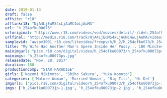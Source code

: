 ```yaml
---
date: 2019-01-13
draft: false
affsite: "r18"
afflinkr18: "NjA4LjEuMS4xLjAuMC4wLjAuMA"
url: "h_254ofku00073"
urloriginal: "http://www.r18.com/videos/vod/movies/detail/-/id=h_254ofku00073"
urlfinal: "http://media.r18.com/track/NjA4LjEuMS4xLjAuMC4wLjAuMA/videos/vod/movies/detail/-/id=h_254ofku00073"
samplevid: "awspv3001.r18.com/litevideo/freepv/h/h_2/h_254ofku073/h_254ofku073_dmb_w.mp4"
title: "My Wife Had Another Man's Sperm Inside Her Pussy... 180 Minutes"
mainimgurl: "pics.r18.com/digital/video/h_254ofku00073/h_254ofku00073ps.jpg"
mainimgs: "h_254ofku00073ps.jpg"
releasedate: "Nov. 20, 2017"
duration: 180
productioncomp: "STAR PARADISE"
girls: ['Nozomi Mikimoto', 'Shiho Sakura', 'Yuka Komoto']
categories: ['Mature Woman', 'Married Woman', 'Big Tits', 'Hi-Def']
imgurls: ['pics.r18.com/digital/video/h_254ofku00073/h_254ofku00073jp-1.jpg', 'pics.r18.com/digital/video/h_254ofku00073/h_254ofku00073jp-2.jpg', 'pics.r18.com/digital/video/h_254ofku00073/h_254ofku00073jp-3.jpg', 'pics.r18.com/digital/video/h_254ofku00073/h_254ofku00073jp-4.jpg', 'pics.r18.com/digital/video/h_254ofku00073/h_254ofku00073jp-5.jpg', 'pics.r18.com/digital/video/h_254ofku00073/h_254ofku00073jp-6.jpg', 'pics.r18.com/digital/video/h_254ofku00073/h_254ofku00073jp-7.jpg', 'pics.r18.com/digital/video/h_254ofku00073/h_254ofku00073jp-8.jpg', 'pics.r18.com/digital/video/h_254ofku00073/h_254ofku00073jp-9.jpg', 'pics.r18.com/digital/video/h_254ofku00073/h_254ofku00073jp-10.jpg', 'pics.r18.com/digital/video/h_254ofku00073/h_254ofku00073jp-11.jpg', 'pics.r18.com/digital/video/h_254ofku00073/h_254ofku00073jp-12.jpg', 'pics.r18.com/digital/video/h_254ofku00073/h_254ofku00073jp-13.jpg', 'pics.r18.com/digital/video/h_254ofku00073/h_254ofku00073jp-14.jpg', 'pics.r18.com/digital/video/h_254ofku00073/h_254ofku00073jp-15.jpg', 'pics.r18.com/digital/video/h_254ofku00073/h_254ofku00073jp-16.jpg', 'pics.r18.com/digital/video/h_254ofku00073/h_254ofku00073jp-17.jpg', 'pics.r18.com/digital/video/h_254ofku00073/h_254ofku00073jp-18.jpg', 'pics.r18.com/digital/video/h_254ofku00073/h_254ofku00073jp-19.jpg', 'pics.r18.com/digital/video/h_254ofku00073/h_254ofku00073jp-20.jpg']
imgs: ['h_254ofku00073jp-1.jpg', 'h_254ofku00073jp-2.jpg', 'h_254ofku00073jp-3.jpg', 'h_254ofku00073jp-4.jpg', 'h_254ofku00073jp-5.jpg', 'h_254ofku00073jp-6.jpg', 'h_254ofku00073jp-7.jpg', 'h_254ofku00073jp-8.jpg', 'h_254ofku00073jp-9.jpg', 'h_254ofku00073jp-10.jpg', 'h_254ofku00073jp-11.jpg', 'h_254ofku00073jp-12.jpg', 'h_254ofku00073jp-13.jpg', 'h_254ofku00073jp-14.jpg', 'h_254ofku00073jp-15.jpg', 'h_254ofku00073jp-16.jpg', 'h_254ofku00073jp-17.jpg', 'h_254ofku00073jp-18.jpg', 'h_254ofku00073jp-19.jpg', 'h_254ofku00073jp-20.jpg']
---
```

